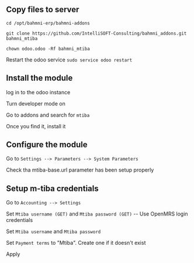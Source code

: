 ## Copy files to server

`cd /opt/bahmni-erp/bahmni-addons`

`git clone https://github.com/IntelliSOFT-Consulting/bahmni_addons.git bahmni_mtiba`

`chown odoo.odoo -Rf bahmni_mtiba`

Restart the odoo service 
`sudo service odoo restart` 

## Install the module

log in to the odoo instance

Turn developer mode on

Go to addons and search for `mtiba`

Once you find it, install it

## Configure the module

Go to `Settings --> Parameters --> System Parameters`

Check tha mtiba-base.url parameter has been setup properly

## Setup m-tiba credentials

Go to `Accounting --> Settings`

Set `Mtiba username (GET)` and `Mtiba password (GET)` -- Use OpenMRS login credentials

Set `Mtiba username` and `Mtiba password`

Set `Payment terms` to "Mtiba". Create one if it doesn't exist

Apply

